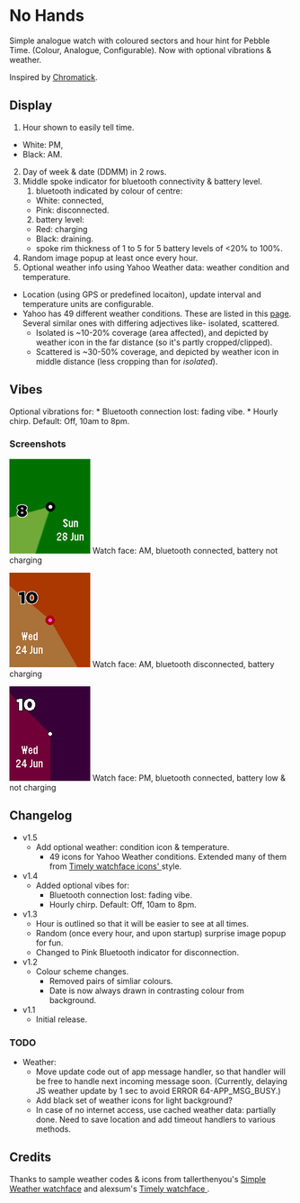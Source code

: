 No Hands
========

Simple analogue watch with coloured sectors and hour hint for Pebble Time. (Colour, Analogue, Configurable). Now with optional vibrations & weather.

Inspired by [Chromatick](http://chromatickface.tumblr.com/concept).

## Display
1. Hour shown to easily tell time.
  * White: PM,
  * Black: AM.
2. Day of week & date (DDMM) in 2 rows.
3. Middle spoke indicator for bluetooth connectivity & battery level.
   1. bluetooth indicated by colour of centre:
    * White: connected,
    * Pink: disconnected.
   2. battery level:
    * Red: charging
    * Black: draining.
    * spoke rim thickness of 1 to 5 for 5 battery levels of <20% to 100%.
4. Random image popup at least once every hour.
5. Optional weather info using Yahoo Weather data: weather condition and temperature.
 * Location (using GPS or predefined locaiton), update interval and temperature units are configurable.
 * Yahoo has 49 different weather conditions. These are listed in this [page](http://yunharla.altervista.org/pebble/weather-codes.html). Several similar ones with differing adjectives like- isolated, scattered.
   * Isolated is ~10-20% coverage (area affected), and depicted by weather icon in the far distance (so it's partly cropped/clipped).
   * Scattered is ~30-50% coverage, and depicted by weather icon in middle distance (less cropping than for _isolated_).

## Vibes
Optional vibrations for:
    * Bluetooth connection lost: fading vibe.
    * Hourly chirp. Default: Off, 10am to 8pm.

### Screenshots
![screenshot 1](https://raw.githubusercontent.com/sdneon/NoHands/master/store/pebble-screenshot-1-AM.png "Watch face: AM, bluetooth connected, battery not charging")
Watch face: AM, bluetooth connected, battery not charging

![screenshot 2](https://raw.githubusercontent.com/sdneon/NoHands/master/store/pebble-screenshot-2-AM,DC,charging.png "Watch face: AM, bluetooth disconnected, battery charging")
Watch face: AM, bluetooth disconnected, battery charging

![screenshot 3](https://raw.githubusercontent.com/sdneon/NoHands/master/store/pebble-screenshot-3-PM,low-batt.png "Watch face: PM, bluetooth connected, battery low & not charging")
Watch face: PM, bluetooth connected, battery low & not charging

## Changelog
* v1.5
  * Add optional weather: condition icon & temperature.
    * 49 icons for Yahoo Weather conditions. Extended many of them from [Timely watchface icons' ](https://github.com/cynorg/PebbleTimely) style.
* v1.4
  * Added optional vibes for:
    * Bluetooth connection lost: fading vibe.
    * Hourly chirp. Default: Off, 10am to 8pm.
* v1.3
  * Hour is outlined so that it will be easier to see at all times.
  * Random (once every hour, and upon startup) surprise image popup for fun.
  * Changed to Pink Bluetooth indicator for disconnection.
* v1.2
  * Colour scheme changes.
    * Removed pairs of simliar colours.
    * Date is now always drawn in contrasting colour from background.
* v1.1
  * Initial release.

### TODO
* Weather:
  * Move update code out of app message handler, so that handler will be free to handle next incoming message soon. (Currently, delaying JS weather update by 1 sec to avoid ERROR 64-APP_MSG_BUSY.)
  * Add black set of weather icons for light background?
  * In case of no internet access, use cached weather data: partially done. Need to save location and add timeout handlers to various methods.

## Credits
Thanks to sample weather codes & icons from tallerthenyou's [Simple Weather watchface](https://github.com/tallerthenyou/simplicity-with-day) and alexsum's [Timely watchface ](https://github.com/cynorg/PebbleTimely).